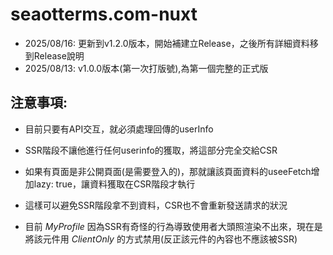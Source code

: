 # seaotterms.com-nuxt

- 2025/08/16: 更新到v1.2.0版本，開始補建立Release，之後所有詳細資料移到Release說明
- 2025/08/13: v1.0.0版本(第一次打版號),為第一個完整的正式版

## 注意事項:

- 目前只要有API交互，就必須處理回傳的userInfo

- SSR階段不讓他進行任何userinfo的獲取，將這部分完全交給CSR
- 如果有頁面是非公開頁面(是需要登入的)，那就讓該頁面資料的useeFetch增加lazy: true，讓資料獲取在CSR階段才執行
- 這樣可以避免SSR階段拿不到資料，CSR也不會重新發送請求的狀況

- 目前 _MyProfile_ 因為SSR有奇怪的行為導致使用者大頭照渲染不出來，現在是將該元件用 _ClientOnly_ 的方式禁用(反正該元件的內容也不應該被SSR)
